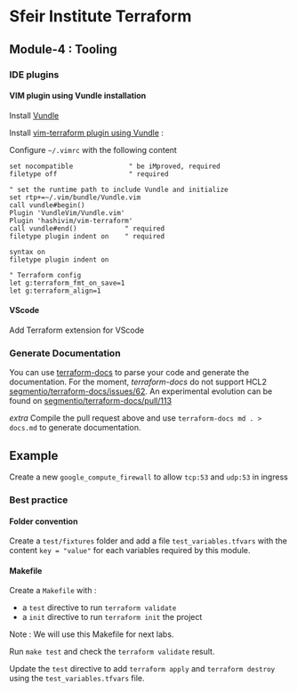 # Sfeir Institute Terraform

## Module-4 : Tooling

### IDE plugins

#### VIM plugin using Vundle installation

Install [Vundle](https://github.com/VundleVim/Vundle.vim)

Install [vim-terraform plugin using Vundle](https://vimawesome.com/plugin/vim-terraform-state-of-grace) :

Configure `~/.vimrc` with the following content

```text
set nocompatible              " be iMproved, required
filetype off                  " required

" set the runtime path to include Vundle and initialize
set rtp+=~/.vim/bundle/Vundle.vim
call vundle#begin()
Plugin 'VundleVim/Vundle.vim'
Plugin 'hashivim/vim-terraform'
call vundle#end()            " required
filetype plugin indent on    " required

syntax on
filetype plugin indent on

" Terraform config
let g:terraform_fmt_on_save=1
let g:terraform_align=1
```

#### VScode

Add Terraform extension for VScode

### Generate Documentation

You can use [terraform-docs](https://github.com/segmentio/terraform-docs) to parse your code and generate the documentation.
For the moment, *terraform-docs* do not support HCL2 [segmentio/terraform-docs/issues/62](https://github.com/segmentio/terraform-docs/issues/62).
An experimental evolution can be found on [segmentio/terraform-docs/pull/113](https://github.com/segmentio/terraform-docs/pull/113)

*extra* Compile the pull request above and use `terraform-docs md . > docs.md` to generate documentation.

## Example

Create a new `google_compute_firewall` to allow `tcp:53` and `udp:53` in ingress

### Best practice

#### Folder convention

Create a `test/fixtures` folder and add a file `test_variables.tfvars` with the content `key = "value"` for each variables required by this module.

#### Makefile

Create a `Makefile` with :

* a `test` directive to run `terraform validate`
* a `init` directive to run `terraform init` the project

Note : We will use this Makefile for next labs.

Run `make test` and check the `terraform validate` result.

Update the `test` directive to add `terraform apply` and `terraform destroy` using the `test_variables.tfvars` file.
